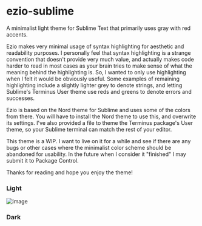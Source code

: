 # ezio-sublime

A minimalist light theme for Sublime Text that primarily uses gray with red accents.

Ezio makes very minimal usage of syntax highlighting for aesthetic and readability purposes. I personally feel that syntax highlighting is a strange convention that doesn't provide very much value, and actually makes code harder to read in most cases as your brain tries to make sense of what the meaning behind the highlighting is. So, I wanted to only use highlighting when I felt it would be obviously useful. Some examples of remaining highlighting include a slightly lighter grey to denote strings, and letting Sublime's Terminus User theme use reds and greens to denote errors and successes.

Ezio is based on the Nord theme for Sublime and uses some of the colors from there. You will have to install the Nord theme to use this, and overwrite its settings. I've also provided a file to theme the Terminus package's User theme, so your Sublime terminal can match the rest of your editor.

This theme is a WIP. I want to live on it for a while and see if there are any bugs or other cases where the minimalist color scheme should be abandoned for usability. In the future when I consider it "finished" I may submit it to Package Control.

Thanks for reading and hope you enjoy the theme!

### Light

![image](https://github.com/derekdude/ezio-sublime/assets/43392916/75da41fd-2d4f-44fd-984d-52a0bf27e993)

### Dark
